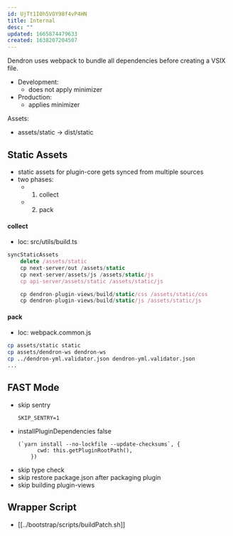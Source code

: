 ```yaml
---
id: UjTt1I0h5VOY98f4vP4HN
title: Internal
desc: ""
updated: 1665874479633
created: 1638207204507
---
```


Dendron uses webpack to bundle all dependencies before creating a VSIX file.

- Development:
  - does not apply minimizer
- Production:
  - applies minimizer

Assets:
- assets/static -> dist/static

## Static Assets

- static assets for plugin-core gets synced from multiple sources
- two phases:
  - 1. collect
  - 2. pack

#### collect

- loc: src/utils/build.ts

```ts
syncStaticAssets
    delete /assets/static
    cp next-server/out /assets/static
    cp next-server/assets/js /assets/static/js
    cp api-server/assets/static /assets/static/js

    cp dendron-plugin-views/build/static/css /assets/static/css
    cp dendron-plugin-views/build/static/js /assets/static/js
```

#### pack

- loc: webpack.common.js

```sh
cp assets/static static
cp assets/dendron-ws dendron-ws
cp ../dendron-yml.validator.json dendron-yml.validator.json
...
```

## FAST Mode
- skip sentry
  ```
  SKIP_SENTRY=1
  ```
- installPluginDependencies false
  ```
  (`yarn install --no-lockfile --update-checksums`, {
        cwd: this.getPluginRootPath(),
      })
  ```
- skip type check
- skip restore package.json after packaging plugin
- skip building plugin-views

## Wrapper Script
- [[../bootstrap/scripts/buildPatch.sh]]